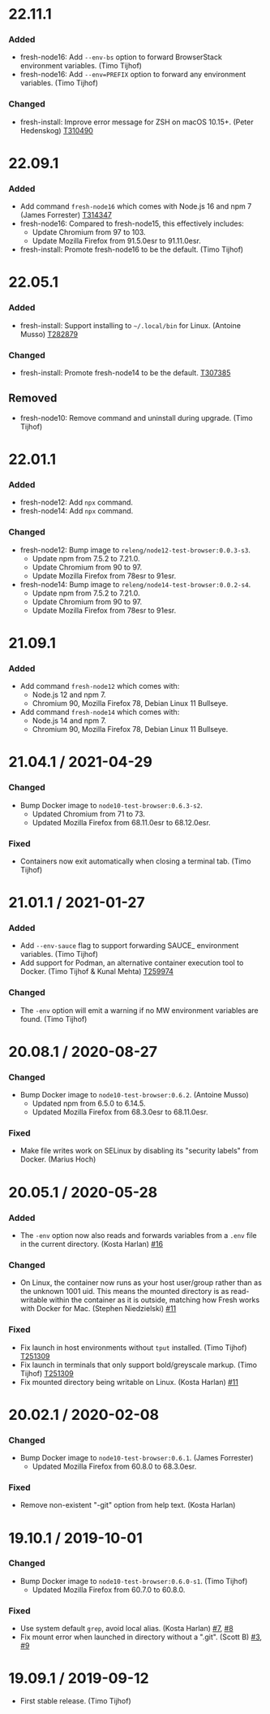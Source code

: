 22.11.1
==================

### Added

* fresh-node16: Add `--env-bs` option to forward BrowserStack environment variables. (Timo Tijhof)
* fresh-node16: Add `--env=PREFIX` option to forward any environment variables. (Timo Tijhof)

### Changed

* fresh-install: Improve error message for ZSH on macOS 10.15+. (Peter Hedenskog) [T310490](https://phabricator.wikimedia.org/T310490)

22.09.1
==================

### Added

* Add command `fresh-node16` which comes with Node.js 16 and npm 7 (James Forrester) [T314347](https://phabricator.wikimedia.org/T314347)
* fresh-node16: Compared to fresh-node15, this effectively includes:
  * Update Chromium from 97 to 103.
  * Update Mozilla Firefox from 91.5.0esr to 91.11.0esr.
* fresh-install: Promote fresh-node16 to be the default. (Timo Tijhof)

22.05.1
==================

### Added

* fresh-install: Support installing to `~/.local/bin` for Linux. (Antoine Musso) [T282879](https://phabricator.wikimedia.org/T282879)

### Changed

* fresh-install: Promote fresh-node14 to be the default. [T307385](https://phabricator.wikimedia.org/T307385)

## Removed

* fresh-node10: Remove command and uninstall during upgrade. (Timo Tijhof)

22.01.1
==================

### Added

* fresh-node12: Add `npx` command.
* fresh-node14: Add `npx` command.

### Changed

* fresh-node12: Bump image to `releng/node12-test-browser:0.0.3-s3`.
  * Update npm from 7.5.2 to 7.21.0.
  * Update Chromium from 90 to 97.
  * Update Mozilla Firefox from 78esr to 91esr.
* fresh-node14: Bump image to `releng/node14-test-browser:0.0.2-s4`.
  * Update npm from 7.5.2 to 7.21.0.
  * Update Chromium from 90 to 97.
  * Update Mozilla Firefox from 78esr to 91esr.

21.09.1
==================

### Added

* Add command `fresh-node12` which comes with:
  * Node.js 12 and npm 7.
  * Chromium 90, Mozilla Firefox 78, Debian Linux 11 Bullseye.
* Add command `fresh-node14` which comes with:
  * Node.js 14 and npm 7.
  * Chromium 90, Mozilla Firefox 78, Debian Linux 11 Bullseye.

21.04.1 / 2021-04-29
==================

### Changed

* Bump Docker image to `node10-test-browser:0.6.3-s2`.
  * Updated Chromium from 71 to 73.
  * Updated Mozilla Firefox from 68.11.0esr to 68.12.0esr.

### Fixed

* Containers now exit automatically when closing a terminal tab. (Timo Tijhof)

21.01.1 / 2021-01-27
==================

### Added

* Add `--env-sauce` flag to support forwarding SAUCE_ environment variables. (Timo Tijhof)
* Add support for Podman, an alternative container execution tool to Docker. (Timo Tijhof & Kunal Mehta) [T259974](https://phabricator.wikimedia.org/T259974)

### Changed

* The `-env` option will emit a warning if no MW environment variables are found. (Timo Tijhof)

20.08.1 / 2020-08-27
==================

### Changed

* Bump Docker image to `node10-test-browser:0.6.2`. (Antoine Musso)
  * Updated npm from 6.5.0 to 6.14.5.
  * Updated Mozilla Firefox from 68.3.0esr to 68.11.0esr.

### Fixed

* Make file writes work on SELinux by disabling its "security labels" from Docker. (Marius Hoch)

20.05.1 / 2020-05-28
==================

### Added

* The `-env` option now also reads and forwards variables from a `.env`
  file in the current directory. (Kosta Harlan) [#16](https://github.com/wikimedia/fresh/issues/16)

### Changed

* On Linux, the container now runs as your host user/group rather than as the
  unknown 1001 uid. This means the mounted directory is as read-writable
  within the container as it is outside, matching how Fresh works with
  Docker for Mac. (Stephen Niedzielski) [#11](https://github.com/wikimedia/fresh/issues/11)

### Fixed

* Fix launch in host environments without `tput` installed. (Timo Tijhof) [T251309](https://phabricator.wikimedia.org/T251309)
* Fix launch in terminals that only support bold/greyscale markup. (Timo Tijhof) [T251309](https://phabricator.wikimedia.org/T251309)
* Fix mounted directory being writable on Linux. (Kosta Harlan) [#11](https://github.com/wikimedia/fresh/issues/11)

20.02.1 / 2020-02-08
==================

### Changed

* Bump Docker image to `node10-test-browser:0.6.1`. (James Forrester)
  * Updated Mozilla Firefox from 60.8.0 to 68.3.0esr.

### Fixed

* Remove non-existent "-git" option from help text. (Kosta Harlan)

19.10.1 / 2019-10-01
==================

### Changed

* Bump Docker image to `node10-test-browser:0.6.0-s1`. (Timo Tijhof)
  * Updated Mozilla Firefox from 60.7.0 to 60.8.0.

### Fixed

* Use system default `grep`, avoid local alias. (Kosta Harlan) [#7](https://github.com/wikimedia/fresh/pull/7), [#8](https://github.com/wikimedia/fresh/pull/8)
* Fix mount error when launched in directory without a ".git". (Scott B) [#3](https://github.com/wikimedia/fresh/issues/3), [#9](https://github.com/wikimedia/fresh/pull/9)

19.09.1 / 2019-09-12
==================

* First stable release. (Timo Tijhof)
